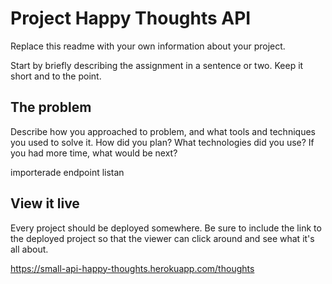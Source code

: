 # Project Happy Thoughts API

Replace this readme with your own information about your project.

Start by briefly describing the assignment in a sentence or two. Keep it short and to the point.

## The problem

Describe how you approached to problem, and what tools and techniques you used to solve it. How did you plan? What technologies did you use? If you had more time, what would be next?

importerade endpoint listan

## View it live

Every project should be deployed somewhere. Be sure to include the link to the deployed project so that the viewer can click around and see what it's all about.

https://small-api-happy-thoughts.herokuapp.com/thoughts
